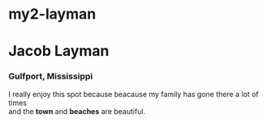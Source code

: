 # my2-layman
# Jacob Layman

### Gulfport, Mississippi

I really enjoy this spot because beacause my family has gone there a lot of times<br>
and the **town** and **beaches** are beautiful.


